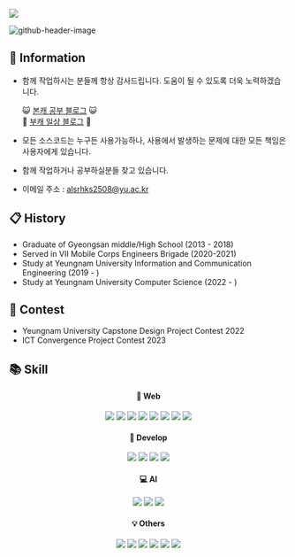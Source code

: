 ![](https://komarev.com/ghpvc/?username=KimMin-Gwan&color=50BCDF&label=visitors)  
  
  
  
![github-header-image](https://github.com/KimMin-Gwan/KimMin-Gwan/assets/105574034/26b790e5-9767-4bd5-94fd-e42b52d235e4)


## 🌱 Information  
<!-- ![Anurag's GitHub stats](https://kim-min-gwan.vercel.app/api?username=KimMin-Gwan&show_icons=true&theme=radical) -->
 + 함께 작업하시는 분들께 항상 감사드립니다. 도움이 될 수 있도록 더욱 노력하겠습니다.

    😺 [본캐 공부 블로그](https://kimmin-gwan.github.io) 😺   
    🌻 [부캐 일상 블로그](https://blog.naver.com/m_ingxn_) 🌻   

 + 모든 소스코드는 누구든 사용가능하나, 사용에서 발생하는 문제에 대한 모든 책임은 사용자에게 있습니다.
 + 함께 작업하거나 공부하실분들 찾고 있습니다.
 + 이메일 주소 : alsrhks2508@yu.ac.kr

## 📋 History
 + Graduate of Gyeongsan middle/High School (2013 - 2018)
 + Served in VII Mobile Corps Engineers Brigade (2020-2021)
 + Study at Yeungnam University Information and Communication Engineering (2019 - )
 + Study at Yeungnam University Computer Science (2022 - )

## 🎲 Contest
 + Yeungnam University Capstone Design Project Contest 2022
 + ICT Convergence Project Contest 2023


## 📚 Skill
<div align="center">

<div align="center"><h4> 📡 Web </h4></div>
    <img src="https://img.shields.io/badge/HTML5-E34F26?style=flat&logo=HTML5&logoColor=white"/>
    <img src="https://img.shields.io/badge/CSS3-1572B6?style=flat&logo=CSS3&logoColor=white"/>
    <img src="https://img.shields.io/badge/javascript-F7DF1E?style=flat&logo=javascript&logoColor=white"/>
    <img src="https://img.shields.io/badge/node.js-339933?style=flat&logo=nodedotjs&logoColor=white"/>
    <img src="https://img.shields.io/badge/flask-000000?style=flat&logo=flask&logoColor=white"/>
    <img src="https://img.shields.io/badge/fastapi-009688?style=flat&logo=fastapi&logoColor=white"/>
    <img src="https://img.shields.io/badge/mongodb-47A248?style=flat&logo=mongodb&logoColor=white"/>
    <img src="https://img.shields.io/badge/AWS-232F3E?style=flat&logo=amazonaws&logoColor=white"/>

<div align="center"><h4> 🌈 Develop </h4></div>
    <img src="https://img.shields.io/badge/python-3776AB?style=flat&logo=python&logoColor=white"/>
    <img src="https://img.shields.io/badge/c-A8B9CC?style=flat&logo=c&logoColor=white"/>
    <img src="https://img.shields.io/badge/cplusplus-00599C?style=flat&logo=cplusplus&logoColor=white"/>
    <img src="https://img.shields.io/badge/Java-007396?style=flat&logo=Java&logoColor=white"/>

<div align="center"><h4> 💻 AI </h4></div>
    <img src="https://img.shields.io/badge/tensorflow-FF6F00?style=flat&logo=tensorflow&logoColor=white"/>
    <img src="https://img.shields.io/badge/scikitlearn-F7931E?style=flat&logo=scikitlearn&logoColor=white"/>
    <img src="https://img.shields.io/badge/opencv-5C3EE8?style=flat&logo=opencv&logoColor=white"/>

<div align="center"><h4> 💡 Others </h4></div>
    <img src="https://img.shields.io/badge/raspberrypi-A22846?style=flat&logo=raspberrypi&logoColor=white"/>
    <img src="https://img.shields.io/badge/visualstudio-5C2D91?style=flat&logo=visualstudio&logoColor=white"/>
    <img src="https://img.shields.io/badge/visualstudiocode-007ACC?style=flat&logo=visualstudiocode&logoColor=white"/>
    <img src="https://img.shields.io/badge/vim-019733?style=flat&logo=vim&logoColor=white"/>
    <img src="https://img.shields.io/badge/ubuntu-E95420?style=flat&logo=ubuntu&logoColor=white"/>
    <img src="https://img.shields.io/badge/powershell-5391FE?style=flat&logo=powershell&logoColor=white"/>
  
</div>


<!--
**KimMin-Gwan/KimMin-Gwan** is a ✨ _special_ ✨ repository because its `README.md` (this file) appears on your GitHub profile.

Here are some ideas to get you started:

- 🔭 I’m currently working on ...
- 🌱 I’m currently learning ...
- 👯 I’m looking to collaborate on ...
- 🤔 I’m looking for help with ...
- 💬 Ask me about ...
- 📫 How to reach me: ...
- 😄 Pronouns: ...
- ⚡ Fun fact: ...
-->
